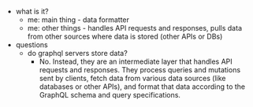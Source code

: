   * what is it?
    * me: main thing - data formatter
    * me: other things - handles API requests and responses, pulls data from other sources where data is stored (other APIs or DBs)
  * questions
    * do graphql servers store data?
      * No. Instead, they are an intermediate layer that handles API requests and responses. They process queries and mutations sent by clients, fetch data from various data sources (like databases or other APIs), and format that data according to the GraphQL schema and query specifications.